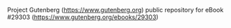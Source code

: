 Project Gutenberg (https://www.gutenberg.org) public repository for eBook #29303 (https://www.gutenberg.org/ebooks/29303)

